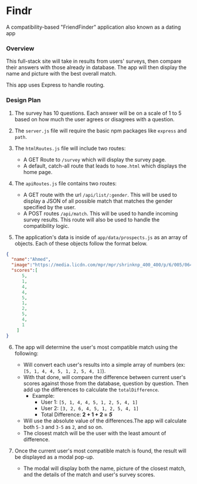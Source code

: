 # Findr
A compatibility-based "FriendFinder" application also known as a dating app

### Overview

This full-stack site will take in results from users' surveys, then compare their answers with those already in database. The app will then display the name and picture with the best overall match.

This app uses Express to handle routing. 

### Design Plan

1. The survey has 10 questions. Each answer will be on a scale of 1 to 5 based on how much the user agrees or disagrees with a question.

2. The `server.js` file will require the basic npm packages like `express` and `path`.

3. The `htmlRoutes.js` file will include two routes:

   * A GET Route to `/survey` which will display the survey page.
   * A default, catch-all route that leads to `home.html` which displays the home page.

4. The `apiRoutes.js` file contains two routes:

   * A GET route with the url `/api/list/:gender`. This will be used to display a JSON of all possible match that matches the gender specified by the user.
   * A POST routes `/api/match`. This will be used to handle incoming survey results. This route will also be used to handle the compatibility logic.

5. The application's data is inside of `app/data/prospects.js` as an array of objects. Each of these objects follow the format below.

```json
{
  "name":"Ahmed",
  "image":"https://media.licdn.com/mpr/mpr/shrinknp_400_400/p/6/005/064/1bd/3435aa3.jpg",
  "scores":[
      5,
      1,
      4,
      4,
      5,
      1,
      2,
      5,
      4,
      1
    ]
}
```

6. The app will determine the user's most compatible match using the following:

   * Will convert each user's results into a simple array of numbers (ex: `[5, 1, 4, 4, 5, 1, 2, 5, 4, 1]`).
   * With that done, will compare the difference between current user's scores against those from the database, question by question. Then add up the differences to calculate the `totalDifference`.
     * Example:
       * User 1: `[5, 1, 4, 4, 5, 1, 2, 5, 4, 1]`
       * User 2: `[3, 2, 6, 4, 5, 1, 2, 5, 4, 1]`
       * Total Difference: **2 + 1 + 2 =** **_5_**
   * Will use the absolute value of the differences.The app will calculate both `5-3` and `3-5` as `2`, and so on.
   * The closest match will be the user with the least amount of difference.

7. Once the current user's most compatible match is found, the result will be displayed as a modal pop-up.
   * The modal will display both the name, picture of the closest match, and the details of the match and user's survey scores.

